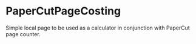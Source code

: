# PaperCutPageCosting
Simple local page to be used as a calculator in conjunction with PaperCut page counter.
